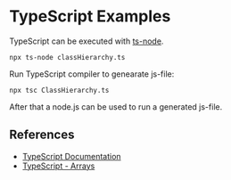 # TypeScript Examples

TypeScript can be executed with [ts-node](https://www.npmjs.com/package/ts-node). 
```
npx ts-node classHierarchy.ts
```
Run TypeScript compiler to genearate js-file:
```
npx tsc ClassHierarchy.ts
```
After that a node.js can be used to run a generated js-file.

## References
* [TypeScript Documentation](https://www.typescriptlang.org/docs/)
* [TypeScript - Arrays](https://www.tutorialsteacher.com/typescript/typescript-array)

